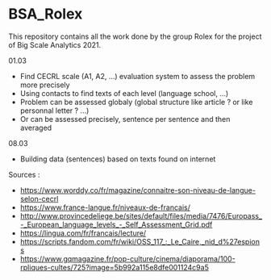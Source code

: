# BSA_Rolex

This repository contains all the work done by the group Rolex for the project of Big Scale Analytics 2021.

01.03
- Find CECRL scale (A1, A2, ...) evaluation system to assess the problem more precisely
- Using contacts to find texts of each level (language school, ...)
- Problem can be assessed globaly (global structure like article ? or like personnal letter ? ...)
- Or can be assessed precisely, sentence per sentence and then averaged

08.03
- Building data (sentences) based on texts found on internet

Sources :
- https://www.worddy.co/fr/magazine/connaitre-son-niveau-de-langue-selon-cecrl
- https://www.france-langue.fr/niveaux-de-francais/
- http://www.provincedeliege.be/sites/default/files/media/7476/Europass_-_European_language_levels_-_Self_Assessment_Grid.pdf
- https://lingua.com/fr/francais/lecture/
- https://scripts.fandom.com/fr/wiki/OSS_117_:_Le_Caire,_nid_d%27espions
- https://www.gqmagazine.fr/pop-culture/cinema/diaporama/100-rpliques-cultes/725?image=5b992a115e8dfe001124c9a5
